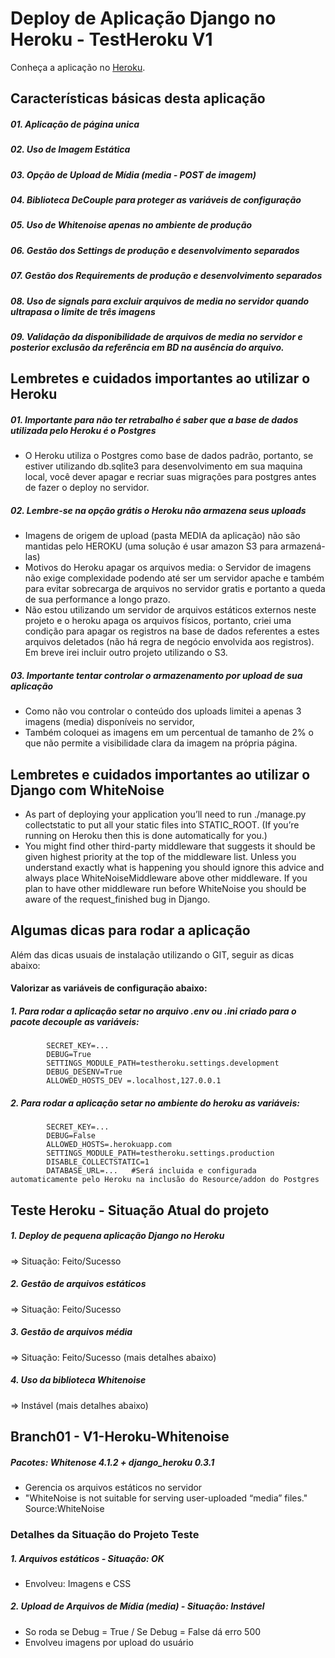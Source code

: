 # Deploy de Aplicação Django no Heroku - TestHeroku V1

Conheça a aplicação no [Heroku](https://alclopes-test.herokuapp.com/).

## Características básicas desta aplicação
##### 01. Aplicação de página unica
##### 02. Uso de Imagem Estática
##### 03. Opção de Upload de Mídia (media - POST de imagem)
##### 04. Biblioteca DeCouple para proteger as variáveis de configuração
##### 05. Uso de Whitenoise apenas no ambiente de produção
##### 06. Gestão dos Settings de produção e desenvolvimento separados
##### 07. Gestão dos Requirements de produção e desenvolvimento separados
##### 08. Uso de signals para excluir arquivos de media no servidor quando ultrapasa o limite de três imagens
##### 09. Validação da disponibilidade de arquivos de media no servidor e posterior exclusão da referência em BD na ausência do arquivo.

## Lembretes e cuidados importantes ao utilizar o Heroku
##### 01. Importante para não ter retrabalho é saber que a base de dados utilizada pelo Heroku é o Postgres
* O Heroku utiliza o Postgres como base de dados padrão, portanto, se estiver utilizando db.sqlite3 para desenvolvimento em sua maquina local, você dever apagar e recriar suas migrações para postgres antes de fazer o deploy no servidor.
##### 02. Lembre-se na opção grátis o Heroku não armazena seus uploads
* Imagens de origem de upload (pasta MEDIA da aplicação) não são mantidas pelo HEROKU (uma solução é usar amazon S3 para armazená-las)
* Motivos do Heroku apagar os arquivos media: o Servidor de imagens não exige complexidade podendo até ser um servidor apache e também para evitar sobrecarga de arquivos no servidor gratis e portanto a queda de sua performance a longo prazo.
* Não estou utilizando um servidor de arquivos estáticos externos neste projeto e o heroku apaga os arquivos físicos, portanto, criei uma condição para apagar os registros na base de dados referentes a estes arquivos deletados (não há regra de negócio envolvida aos registros). Em breve irei incluir outro projeto utilizando o S3.
##### 03. Importante tentar controlar o armazenamento por upload de sua aplicação 
* Como não vou controlar o conteúdo dos uploads limitei a apenas 3 imagens (media) disponíveis no servidor, 
* Também coloquei as imagens em um percentual de tamanho de 2% o que não permite a visibilidade clara da imagem na própria página.

##  Lembretes e cuidados importantes ao utilizar o Django com WhiteNoise
* As part of deploying your application you’ll need to run ./manage.py collectstatic to put all your static files into STATIC_ROOT. (If you’re running on Heroku then this is done automatically for you.)
* You might find other third-party middleware that suggests it should be given highest priority at the top of the middleware list. Unless you understand exactly what is happening you should ignore this advice and always place WhiteNoiseMiddleware above other middleware. If you plan to have other middleware run before WhiteNoise you should be aware of the request_finished bug in Django.

## Algumas dicas para rodar a aplicação
 Além das dicas usuais de instalação utilizando o GIT,  seguir as dicas abaixo:
#### Valorizar as variáveis de configuração abaixo:
 
##### 1. Para rodar a aplicação setar no arquivo .env ou .ini criado para o pacote decouple as variáveis:
            SECRET_KEY=... 
            DEBUG=True
            SETTINGS_MODULE_PATH=testheroku.settings.development
            DEBUG_DESENV=True 
            ALLOWED_HOSTS_DEV =.localhost,127.0.0.1
            
##### 2. Para rodar a aplicação setar no ambiente do heroku as variáveis:
            SECRET_KEY=... 
            DEBUG=False
            ALLOWED_HOSTS=.herokuapp.com 
            SETTINGS_MODULE_PATH=testheroku.settings.production
            DISABLE_COLLECTSTATIC=1
            DATABASE_URL=...   #Será incluida e configurada automaticamente pelo Heroku na inclusão do Resource/addon do Postgres
              
## Teste Heroku - Situação Atual do projeto
##### 1. Deploy de pequena aplicação Django no Heroku 
=> Situação: Feito/Sucesso
##### 2. Gestão de arquivos estáticos 
=> Situação: Feito/Sucesso
##### 3. Gestão de arquivos média 
=> Situação: Feito/Sucesso (mais detalhes abaixo)
##### 4. Uso da biblioteca Whitenoise
=> Instável (mais detalhes abaixo)

## Branch01 - V1-Heroku-Whitenoise
##### Pacotes: Whitenose 4.1.2 + django_heroku 0.3.1
* Gerencia os arquivos estáticos no servidor
* "WhiteNoise is not suitable for serving user-uploaded “media” files." Source:WhiteNoise

### Detalhes da Situação do Projeto Teste

##### 1. Arquivos estáticos - Situação: OK
* Envolveu: Imagens e CSS
##### 2. Upload de Arquivos de Mídia (media) - Situação: Instável
* So roda se Debug = True / Se Debug = False dá erro 500 
* Envolveu imagens por upload do usuário
  
